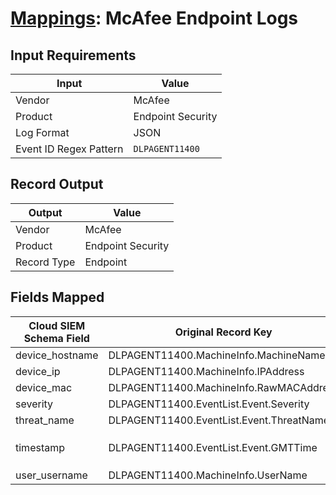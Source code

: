 # [Mappings](README.md): McAfee Endpoint Logs

## Input Requirements

|Input|Value|
|-----|-----|
|Vendor|McAfee|
|Product|Endpoint Security|
|Log Format|JSON|
|Event ID Regex Pattern|`DLPAGENT11400`|

## Record Output

|Output|Value|
|------|-----|
|Vendor|McAfee|
|Product|Endpoint Security|
|Record Type|Endpoint|

## Fields Mapped

|Cloud SIEM Schema Field|Original Record Key|Notes|
|-----------------------|-------------------|-----|
|device_hostname|DLPAGENT11400.MachineInfo.MachineName||
|device_ip|DLPAGENT11400.MachineInfo.IPAddress||
|device_mac|DLPAGENT11400.MachineInfo.RawMACAddress||
|severity|DLPAGENT11400.EventList.Event.Severity||
|threat_name|DLPAGENT11400.EventList.Event.ThreatName||
|timestamp|DLPAGENT11400.EventList.Event.GMTTime|We expect the orginal record value of `DLPAGENT11400.EventList.Event.GMTTime` is in the format `YYYY-MM-dd'T'HH:mm:ss`|
|user_username|DLPAGENT11400.MachineInfo.UserName||

